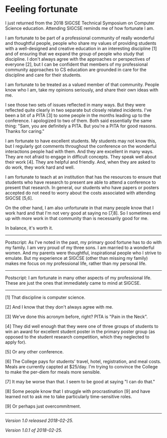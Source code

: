 Feeling fortunate
=================

I just returned from the 2018 SIGCSE Technical Symposium on Computer
Science education.  Attending SIGCSE reminds me of how fortunate I am.

I am fortunate to be part of a professional community of really wonderful
and thoughtful people, people who share my values of providing students
with a well-designed and creative education in an interesting discipline
[1] and of ensuring that we expand the group of people who study that
discipline.  I don't always agree with the approaches or perspectives of
everyone [2], but I can be confident that members of my professional
community approaches to CS education are grounded in care for the
discipline and care for their students.

I am fortunate to be treated as a valued member of that community.
People know who I am, take my opinions seriously, and share their own
ideas with me.  

I see those two sets of issues reflected in many ways.  But they were
reflected quite clearly in two separate but closely related incidents.
I've been a bit of a PITA [3] to some people in the months leading up
to the conference.  I apologized to two of them.  Both said essentially
the same thing: "Sam, you are definitely a PITA.  But you're a PITA
for good reasons.  Thanks for caring."

I am fortunate to have excellent students.  My students may not know
this, but I regularly got comments throughout the conference on the
wonderful interactions people had with them.  And they are excellent
in many ways.  They are not afraid to engage in difficult concepts.
They speak well about their work [4].  They are helpful and friendly.
And, when they are asked to do work, they work hard and well.

I am fortunate to teach at an institution that has the resources to
ensure that students who have research to present are able to attend
a conference to present that research.  In general, our students who
have papers or posters accepted do not need to worry about the costs
associated with attending SIGCSE [5,6].

On the other hand, I am also unfortunate in that many people know that I
work hard and that I'm not very good at saying no [7,8].  So I sometimes
end up with more work in that community than is necessarily good for me.

In balance, it's worth it.

---

Postscript: As I've noted in the past, my primary good fortune has to
do with my family.  I am very proud of my three sons.  I am married to
a wonderful women.  And my parents were thoughtful, inspirational people
who I strive to emulate.  But my experience at SIGCSE (other than missing
my family) makes me focus on my professional life, rather than my personal
life.

---

Postscript: I am fortunate in many other aspects of my professional
life.  These are just the ones that immediately came to mind at SIGCSE.

---

[1] That discipline is computer science.

[2] And I know that they don't always agree with me.

[3] We've done this acronym before, right?  PITA is "Pain in the Neck".

[4] They did well enough that they were one of three groups of students
to win an award for excellent student poster in the primary poster group 
(as opposed to the student research competition, which they neglected to
apply for).

[5] Or any other conference.

[6] The College pays for students' travel, hotel, registration, and
meal costs.  Meals are currently cappted at $25/day.  I'm trying to
convince the College to make the per-diem for meals more sensible.

[7] It may be worse than that.  I seem to be good at saying "I can do that."

[8] Some people know that I struggle with procrastination [9] and have
learned not to ask me to take particularly time-sensitive roles.

[9] Or perhaps just overcommitment.

---

*Version 1.0 released 2018-02-25.*

*Version 1.0.1 of 2018-02-25.*
